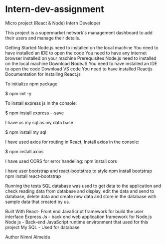 # Intern-dev-assignment

Micro project (React & Node) Intern Developer

This project is a supermarket network's management dashboard to add their users and manage their details.

Getting Started
Node.js need to installed on the local machine
You need to have installed an IDE to open the code
You need to have any internet browser installed on your machine
Prerequisites
Node.js need to installed on the local machine Download NodeJS
You need to have installed an IDE to open the code Download VS code
You need to have installed Reactjs Documentation for installing React.js

To initialize npm package

$ npm init -y

To install express js in the console:

$ npm install express --save

I have us my sql as my data base

$ npm install my sql

I have used axios for routing in React, Install axios in the console:

$ npm install axios

I have used CORS for error handeling:
npm install cors

I have user bootstrap and react-bootstrap to style
npm install bootstrap
npm install react-bootstrap

Running the tests
SQL database was used to get data to the application and check reading data from database and display, edit the data and send to database, delete data and create new data and store in the database with sample data that created by us.

Built With
React- Front end JavaScript framework for build the user interface
Express Js - back end web application framework for Node.js
Node js - Back-end JavaScript runtime environment that used for this project
My SQL - Used for database

Author
Nimni Almeida
